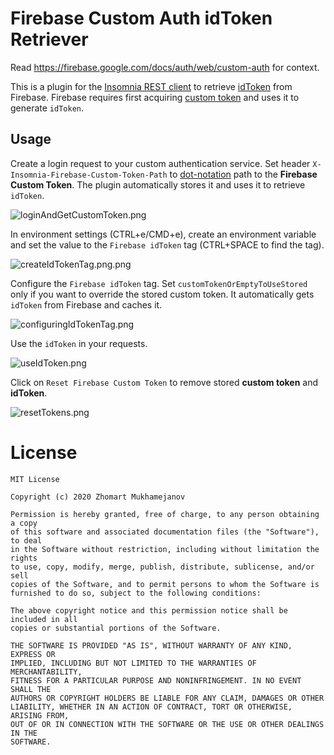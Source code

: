 # Firebase Custom Auth idToken Retriever

Read https://firebase.google.com/docs/auth/web/custom-auth for context.

This is a plugin for the [Insomnia REST client](https://insomnia.rest/) to retrieve 
[idToken](https://firebase.google.com/docs/auth/users#auth_tokens) from Firebase. Firebase
requires first acquiring 
[custom token](https://firebase.google.com/docs/auth/admin/create-custom-tokens) and uses it 
to generate `idToken`.

## Usage

Create a login request to your custom authentication service. Set header 
`X-Insomnia-Firebase-Custom-Token-Path` to [dot-notation](https://lodash.com/docs/4.17.15#get) 
path to the __Firebase Custom Token__. The plugin automatically stores it and uses it to
retrieve `idToken`.

![loginAndGetCustomToken.png](https://raw.githubusercontent.com/Zhomart/insomnia-plugin-firebase-custom-auth/master/screenshot/loginAndGetCustomToken.png)

In environment settings (CTRL+e/CMD+e), create an environment variable and set the value
to the `Firebase idToken` tag (CTRL+SPACE to find the tag).

![createIdTokenTag.png.png](https://raw.githubusercontent.com/Zhomart/insomnia-plugin-firebase-custom-auth/master/screenshot/createIdTokenTag.png.png)

Configure the `Firebase idToken` tag. Set `customTokenOrEmptyToUseStored` only if you
want to override the stored custom token. It automatically gets `idToken` from Firebase and caches it.

![configuringIdTokenTag.png](https://raw.githubusercontent.com/Zhomart/insomnia-plugin-firebase-custom-auth/master/screenshot/configuringIdTokenTag.png)

Use the `idToken` in your requests.

![useIdToken.png](https://raw.githubusercontent.com/Zhomart/insomnia-plugin-firebase-custom-auth/master/screenshot/useIdToken.png)

Click on `Reset Firebase Custom Token` to remove stored __custom token__ and __idToken__.

![resetTokens.png](https://raw.githubusercontent.com/Zhomart/insomnia-plugin-firebase-custom-auth/master/screenshot/resetTokens.png)


# License

    MIT License

    Copyright (c) 2020 Zhomart Mukhamejanov

    Permission is hereby granted, free of charge, to any person obtaining a copy
    of this software and associated documentation files (the "Software"), to deal
    in the Software without restriction, including without limitation the rights
    to use, copy, modify, merge, publish, distribute, sublicense, and/or sell
    copies of the Software, and to permit persons to whom the Software is
    furnished to do so, subject to the following conditions:

    The above copyright notice and this permission notice shall be included in all
    copies or substantial portions of the Software.

    THE SOFTWARE IS PROVIDED "AS IS", WITHOUT WARRANTY OF ANY KIND, EXPRESS OR
    IMPLIED, INCLUDING BUT NOT LIMITED TO THE WARRANTIES OF MERCHANTABILITY,
    FITNESS FOR A PARTICULAR PURPOSE AND NONINFRINGEMENT. IN NO EVENT SHALL THE
    AUTHORS OR COPYRIGHT HOLDERS BE LIABLE FOR ANY CLAIM, DAMAGES OR OTHER
    LIABILITY, WHETHER IN AN ACTION OF CONTRACT, TORT OR OTHERWISE, ARISING FROM,
    OUT OF OR IN CONNECTION WITH THE SOFTWARE OR THE USE OR OTHER DEALINGS IN THE
    SOFTWARE.
